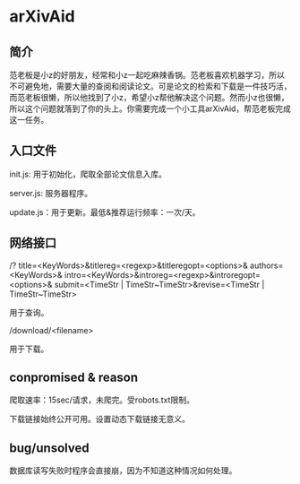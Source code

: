 # arXivAid

## 简介

范老板是小z的好朋友，经常和小z一起吃麻辣香锅。范老板喜欢机器学习，所以不可避免地，需要大量的查阅和阅读论文。可是论文的检索和下载是一件技巧活，而范老板很懒，所以他找到了小z，希望小z帮他解决这个问题。然而小z也很懒，所以这个问题就落到了你的头上。你需要完成一个小工具arXivAid，帮范老板完成这一任务。  

## 入口文件

init.js: 用于初始化，爬取全部论文信息入库。

server.js: 服务器程序。

update.js：用于更新。最低&推荐运行频率：一次/天。

## 网络接口

/?
title=\<KeyWords\>&titlereg=\<regexp\>&titleregopt=\<options\>&
authors=\<KeyWords\>&
intro=\<KeyWords\>&introreg=\<regexp\>&introregopt=\<options\>&
submit=\<TimeStr | TimeStr\~TimeStr\>&revise=\<TimeStr | TimeStr\~TimeStr\>

用于查询。

/download/\<filename\>

用于下载。

## conpromised & reason

爬取速率：15sec/请求，未爬完。受robots.txt限制。

下载链接始终公开可用。设置动态下载链接无意义。

## bug/unsolved

数据库读写失败时程序会直接崩，因为不知道这种情况如何处理。
